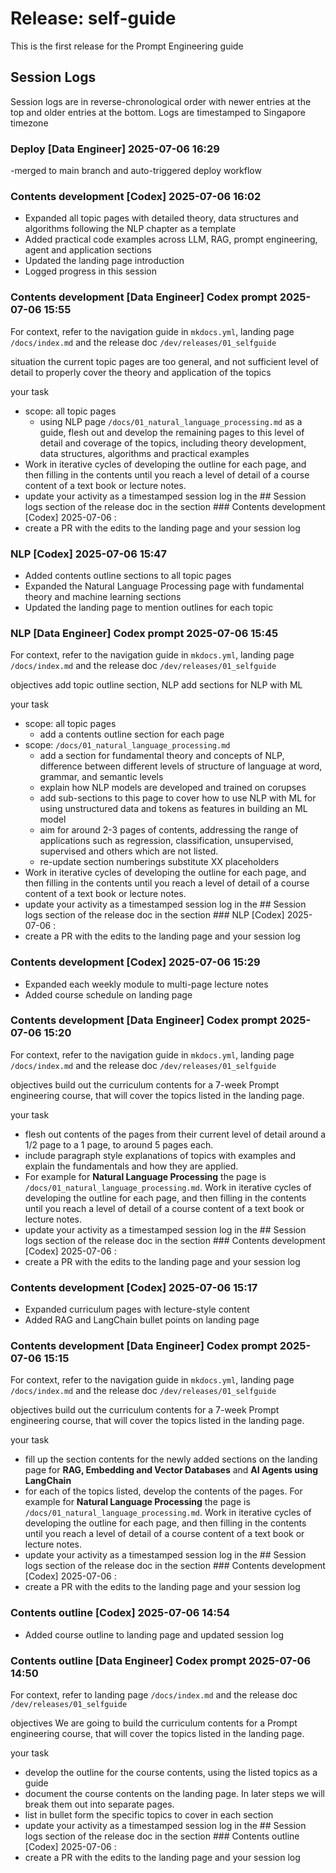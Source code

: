 # Release: self-guide
This is the first release for the Prompt Engineering guide

## Session Logs

Session logs are in reverse-chronological order with newer entries at the top and older entries at the bottom.
Logs are timestamped to Singapore timezone

### Deploy [Data Engineer] 2025-07-06 16:29

-merged to main branch and auto-triggered deploy workflow

### Contents development [Codex] 2025-07-06 16:02

- Expanded all topic pages with detailed theory, data structures and algorithms
  following the NLP chapter as a template
- Added practical code examples across LLM, RAG, prompt engineering, agent and
  application sections
- Updated the landing page introduction
- Logged progress in this session

### Contents development [Data Engineer] Codex prompt 2025-07-06 15:55

For context, refer to the navigation guide in `mkdocs.yml`, landing page `/docs/index.md` and the release doc `/dev/releases/01_selfguide`

situation
the current topic pages are too general, and not sufficient level of detail to properly cover the theory and application of the topics

your task
- scope: all topic pages
    - using NLP page `/docs/01_natural_language_processing.md` as a guide, flesh out and develop the remaining pages to this level of detail and coverage of the topics, including theory development, data structures, algorithms and practical examples
- Work in iterative cycles of developing the outline for each page, and then filling in the contents until you reach a level of detail of a course content of a text book or lecture notes.  
- update your activity as a timestamped session log in the ## Session logs section of the release doc in the section ### Contents development [Codex] 2025-07-06 <HH>:<MM> 
- create a PR with the edits to the landing page and your session log

### NLP [Codex] 2025-07-06 15:47

- Added contents outline sections to all topic pages
- Expanded the Natural Language Processing page with fundamental theory and
  machine learning sections
- Updated the landing page to mention outlines for each topic

### NLP [Data Engineer] Codex prompt 2025-07-06 15:45

For context, refer to the navigation guide in `mkdocs.yml`, landing page `/docs/index.md` and the release doc `/dev/releases/01_selfguide`

objectives
add topic outline section, NLP add sections for NLP with ML

your task
- scope: all topic pages
    - add a contents outline section for each page
- scope: `/docs/01_natural_language_processing.md`
    - add a section for fundamental theory and concepts of NLP, difference between different levels of structure of language at word, grammar, and semantic levels
    - explain how NLP models are developed and trained on corupses
    - add sub-sections to this page to cover how to use NLP with ML for using unstructured data and tokens as features in building an ML model
    - aim for around 2-3 pages of contents, addressing the range of applications such as regression, classification, unsupervised, supervised and others which are not listed. 
    - re-update section numberings substitute XX placeholders
- Work in iterative cycles of developing the outline for each page, and then filling in the contents until you reach a level of detail of a course content of a text book or lecture notes.  
- update your activity as a timestamped session log in the ## Session logs section of the release doc in the section ### NLP [Codex] 2025-07-06 <HH>:<MM> 
- create a PR with the edits to the landing page and your session log

### Contents development [Codex] 2025-07-06 15:29
- Expanded each weekly module to multi-page lecture notes
- Added course schedule on landing page

### Contents development [Data Engineer] Codex prompt 2025-07-06 15:20

For context, refer to the navigation guide in `mkdocs.yml`, landing page `/docs/index.md` and the release doc `/dev/releases/01_selfguide`

objectives
build out the curriculum contents for a 7-week Prompt engineering course, that will cover the topics listed in the landing page.

your task
- flesh out contents of the pages from their current level of detail around a 1/2 page to a 1 page, to around 5 pages each. 
- include paragraph style explanations of topics with examples and explain the fundamentals and how they are applied.
- For example for **Natural Language Processing** the page is `/docs/01_natural_language_processing.md`. Work in iterative cycles of developing the outline for each page, and then filling in the contents until you reach a level of detail of a course content of a text book or lecture notes.  
- update your activity as a timestamped session log in the ## Session logs section of the release doc in the section ### Contents development [Codex] 2025-07-06 <HH>:<MM> 
- create a PR with the edits to the landing page and your session log

### Contents development [Codex] 2025-07-06 15:17

- Expanded curriculum pages with lecture-style content
- Added RAG and LangChain bullet points on landing page

### Contents development [Data Engineer] Codex prompt 2025-07-06 15:15

For context, refer to the navigation guide in `mkdocs.yml`, landing page `/docs/index.md` and the release doc `/dev/releases/01_selfguide`

objectives
build out the curriculum contents for a 7-week Prompt engineering course, that will cover the topics listed in the landing page.

your task
- fill up the section contents for the newly added sections on the landing page for **RAG, Embedding and Vector Databases** and **AI Agents using LangChain**
- for each of the topics listed, develop the contents of the pages. For example for **Natural Language Processing** the page is `/docs/01_natural_language_processing.md`. Work in iterative cycles of developing the outline for each page, and then filling in the contents until you reach a level of detail of a course content of a text book or lecture notes.  
- update your activity as a timestamped session log in the ## Session logs section of the release doc in the section ### Contents development [Codex] 2025-07-06 <HH>:<MM> 
- create a PR with the edits to the landing page and your session log

### Contents outline [Codex] 2025-07-06 14:54

- Added course outline to landing page and updated session log

### Contents outline [Data Engineer] Codex prompt 2025-07-06 14:50

For context, refer to landing page `/docs/index.md` and the release doc `/dev/releases/01_selfguide`

objectives
We are going to build the curriculum contents for a Prompt engineering course, that will cover the topics listed in the landing page.

your task
- develop the outline for the course contents, using the listed topics as a guide
- document the course contents on the landing page. In later steps we will break them out into separate pages.
- list in bullet form the specific topics to cover in each section
- update your activity as a timestamped session log in the ## Session logs section of the release doc in the section ### Contents outline [Codex] 2025-07-06 <HH>:<MM> 
- create a PR with the edits to the landing page and your session log
